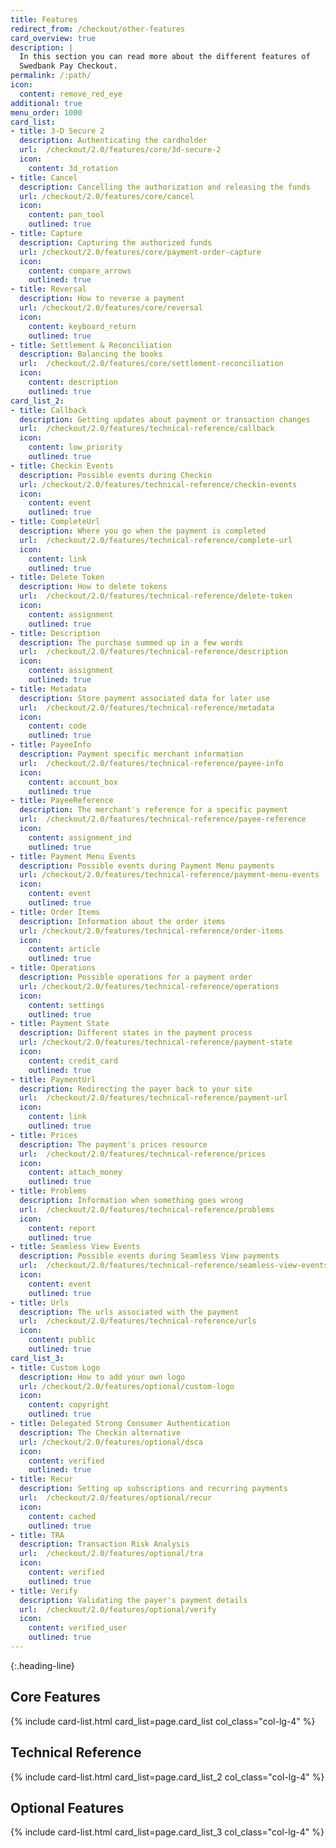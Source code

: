 ```yaml
---
title: Features
redirect_from: /checkout/other-features
card_overview: true
description: |
  In this section you can read more about the different features of
  Swedbank Pay Checkout.
permalink: /:path/
icon:
  content: remove_red_eye
additional: true
menu_order: 1000
card_list:
- title: 3-D Secure 2
  description: Authenticating the cardholder
  url:  /checkout/2.0/features/core/3d-secure-2
  icon:
    content: 3d_rotation
- title: Cancel
  description: Cancelling the authorization and releasing the funds
  url: /checkout/2.0/features/core/cancel
  icon:
    content: pan_tool
    outlined: true
- title: Capture
  description: Capturing the authorized funds
  url: /checkout/2.0/features/core/payment-order-capture
  icon:
    content: compare_arrows
    outlined: true
- title: Reversal
  description: How to reverse a payment
  url: /checkout/2.0/features/core/reversal
  icon:
    content: keyboard_return
    outlined: true
- title: Settlement & Reconciliation
  description: Balancing the books
  url:  /checkout/2.0/features/core/settlement-reconciliation
  icon:
    content: description
    outlined: true
card_list_2:
- title: Callback
  description: Getting updates about payment or transaction changes
  url:  /checkout/2.0/features/technical-reference/callback
  icon:
    content: low_priority
    outlined: true
- title: Checkin Events
  description: Possible events during Checkin
  url: /checkout/2.0/features/technical-reference/checkin-events
  icon:
    content: event
    outlined: true
- title: CompleteUrl
  description: Where you go when the payment is completed
  url:  /checkout/2.0/features/technical-reference/complete-url
  icon:
    content: link
    outlined: true
- title: Delete Token
  description: How to delete tokens
  url:  /checkout/2.0/features/technical-reference/delete-token
  icon:
    content: assignment
    outlined: true
- title: Description
  description: The purchase summed up in a few words
  url:  /checkout/2.0/features/technical-reference/description
  icon:
    content: assignment
    outlined: true
- title: Metadata
  description: Store payment associated data for later use
  url:  /checkout/2.0/features/technical-reference/metadata
  icon:
    content: code
    outlined: true
- title: PayeeInfo
  description: Payment specific merchant information
  url:  /checkout/2.0/features/technical-reference/payee-info
  icon:
    content: account_box
    outlined: true
- title: PayeeReference
  description: The merchant's reference for a specific payment
  url:  /checkout/2.0/features/technical-reference/payee-reference
  icon:
    content: assignment_ind
    outlined: true
- title: Payment Menu Events
  description: Possible events during Payment Menu payments
  url: /checkout/2.0/features/technical-reference/payment-menu-events
  icon:
    content: event
    outlined: true
- title: Order Items
  description: Information about the order items
  url: /checkout/2.0/features/technical-reference/order-items
  icon:
    content: article
    outlined: true
- title: Operations
  description: Possible operations for a payment order
  url: /checkout/2.0/features/technical-reference/operations
  icon:
    content: settings
    outlined: true
- title: Payment State
  description: Different states in the payment process
  url: /checkout/2.0/features/technical-reference/payment-state
  icon:
    content: credit_card
    outlined: true
- title: PaymentUrl
  description: Redirecting the payer back to your site
  url:  /checkout/2.0/features/technical-reference/payment-url
  icon:
    content: link
    outlined: true
- title: Prices
  description: The payment's prices resource
  url:  /checkout/2.0/features/technical-reference/prices
  icon:
    content: attach_money
    outlined: true
- title: Problems
  description: Information when something goes wrong
  url:  /checkout/2.0/features/technical-reference/problems
  icon:
    content: report
    outlined: true
- title: Seamless View Events
  description: Possible events during Seamless View payments
  url:  /checkout/2.0/features/technical-reference/seamless-view-events
  icon:
    content: event
    outlined: true
- title: Urls
  description: The urls associated with the payment
  url:  /checkout/2.0/features/technical-reference/urls
  icon:
    content: public
    outlined: true
card_list_3:
- title: Custom Logo
  description: How to add your own logo
  url: /checkout/2.0/features/optional/custom-logo
  icon:
    content: copyright
    outlined: true
- title: Delegated Strong Consumer Authentication
  description: The Checkin alternative
  url: /checkout/2.0/features/optional/dsca
  icon:
    content: verified
    outlined: true
- title: Recur
  description: Setting up subscriptions and recurring payments
  url:  /checkout/2.0/features/optional/recur
  icon:
    content: cached
    outlined: true
- title: TRA
  description: Transaction Risk Analysis
  url:  /checkout/2.0/features/optional/tra
  icon:
    content: verified
    outlined: true
- title: Verify
  description: Validating the payer's payment details
  url:  /checkout/2.0/features/optional/verify
  icon:
    content: verified_user
    outlined: true
---
```


{:.heading-line}

## Core Features

{% include card-list.html card_list=page.card_list col_class="col-lg-4" %}

## Technical Reference

{% include card-list.html card_list=page.card_list_2 col_class="col-lg-4" %}

## Optional Features

{% include card-list.html card_list=page.card_list_3 col_class="col-lg-4" %}
